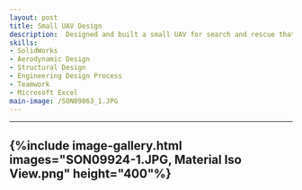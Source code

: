 ```yaml
---
layout: post
title: Small UAV Design
description:  Designed and built a small UAV for search and rescue that weighed less than 12 lbs and featured a droppable payload. I was the lead CAD designer and was responsible for modelling over 100+ components in SolidWorks. Five successful test flights were completed with three flights performing payload drops.
skills: 
- SolidWorks
- Aerodynamic Design
- Structural Design
- Engineering Design Process
- Teamwork
- Microsoft Excel
main-image: /SON09863_1.JPG
---
```


---
{%include image-gallery.html images="SON09924-1.JPG, Material Iso View.png" height="400"%}
---
